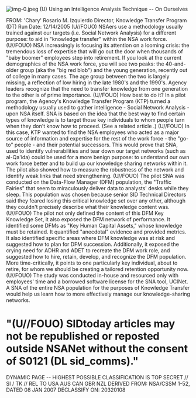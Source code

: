 ![img-0.jpeg](img-0.jpeg)
(U) Using an Intelligence Analysis Technique -- On Ourselves

FROM: 'Chary' Rosario M. Izquierdo
Director, Knowledge Transfer Program (DT)
Run Date: 12/14/2005
(U//FOUO) NSAers use a methodology usually trained against our targets (i.e. Social Network Analysis) for a different purpose: to aid in "knowledge transfer" within the NSA work force.
(U//FOUO) NSA increasingly is focusing its attention on a looming crisis: the tremendous loss of expertise that will go out the door when thousands of "baby boomer" employees step into retirement. If you look at the current demographics of the NSA work force, you will see two peaks: the 40-and-older group (aka the "big red blob") and the young generation, recently out of college in many cases. The age group between the two is largely missing, a reflection of low hiring in the late 1980's and the 1990's. Agency leaders recognize that the need to transfer knowledge from one generation to the other is of prime importance.
(U//FOUO) How best to do it? In a pilot program, the Agency's Knowledge Transfer Program (KTP) turned a methodology usually used to gather intelligence - Social Network Analysis - upon NSA itself. SNA is based on the idea that the best way to find certain types of knowledge is to target those key individuals to whom people turn when they don't know how to proceed. (See a related article .)
(U//FOUO) In this case, KTP wanted to find the NSA employees who acted as a major source of information and expertise for the rest of the work force - the "go-to" people - and their potential successors. This would prove that SNA, used to identify vulnerabilities and tear down our target networks (such as al-Qa'ida) could be used for a more benign purpose: to understand our own work force better and to build up our knowledge sharing networks within it. The pilot also showed how to measure the robustness of the network and identify weak links that need strengthening.
(U//FOUO) The pilot SNA was conducted on the Data-Flow Manager (DFM) population, the "Traffic Fairies" that seem to miraculously deliver data to analysts' desks while they sleep. This population was chosen because senior SID Technical Directors said they feared losing this critical knowledge set over any other, although they couldn't precisely describe what their knowledge content was.
(U//FOUO) The pilot not only defined the content of this DFM Key Knowledge Set, it also exposed the DFM network of performance. It identified some DFMs as "Key Human Capital Assets," whose knowledge must be retained. It quantified "anecdotal" evidence and provided metrics. It also identified specific areas where DFM knowledge was at risk and suggested how to plan for DFM succession. Additionally, it exposed the crying need for ADHR and ADET to recreate the DFM work role, and suggested how to hire, retain, develop, and recognize the DFM population. More time-critically, it points to one particularly key individual, about to retire, for whom we should be creating a tailored retention opportunity now.
(U//FOUO) The study was conducted in-house and resourced only with employees' time and a borrowed software license for the SNA tool, UCINet. A SNA of the entire NSA population for the purposes of Knowledge Transfer would help us learn how to more effectively manage our knowledge-sharing networks.

# "(U//FOUO) SIDtoday articles may not be republished or reposted outside NSANet without the consent of S0121 (DL sid_comms)."
DYNAMIC PAGE -- HIGHEST POSSIBLE CLASSIFICATION IS TOP SECRET // SI / TK // REL TO USA AUS CAN GBR NZL DERIVED FROM: NSA/CSSM 1-52, DATED 08 JAN 2007 DECLASSIFY ON: 20320108
